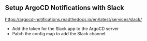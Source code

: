 ## Setup ArgoCD Notifications with Slack

https://argocd-notifications.readthedocs.io/en/latest/services/slack/

- Add the token for the Slack app to the ArgoCD server
- Patch the config map to add the Slack channel
